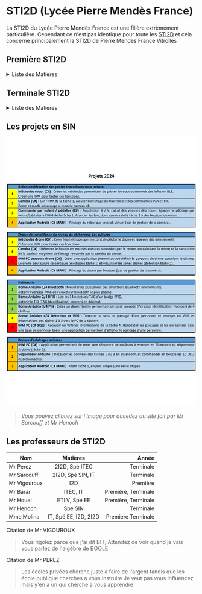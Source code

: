 STI2D (Lycée Pierre Mendès France)
=


La STI2D du Lycée Pierre Mendès France est une filière extrèmement particulière. Cependant ce n'est pas identique pour toute les [STI2D](https://tinyurl.com/yc7ftfbj) et cela concerne principalement la STI2D de Pierre Mendes France Vitrolles

## Première STI2D

<details>
<summary>Liste des Matières</summary>
<br>

### Spécialités

#### I2D

La matière **I2D** en première est un mélange de d'électricité et de mécanique. I2D signifie "Ingénieurie et Dévellopement Durable". Durant les cours on y apprend les bases d'éclectricité, les languages binaires et hexadécimal et le cablâge et les bases de l'électronique. Mais aussi les schémas cinématiques, les trajectoires et les mouvements et les forces et les vecteurs.

#### IT

La matière **IT** en première consiste à appliquer des techniques de conception, programmation, et réalisation. IT signifie "Innovation technologique". Durant les cours on y fait des projets que l'on doit présenter à la fin de l'année qui nous permet de manipuler des logiciel comme SolidWorks ou du programmer en C++ sur des cartes Arduino.

#### Maths Physique-Chimie

Les deux spécialités **Maths Physique-Chimie** sont basées sur les enseignements techniques en approfondissant la mécanique et des sujets mathématiques orientés technique.

### Matières Générales

#### Français

En première STI2D, il y a moins d'heures de **français** qu'en première générale, l'épreuve anticipée du BAC de français se déroule de manière différente avec une épreuve écrite comportant un sujet de contraction et un essai à rediger ou un commentaire de texte avec problématique donnée.

#### ETLV

La matière **ETLV** à lieu une fois par semaine et est géniale. Nous y regardons des vidéos du genre "*Listening, Listening, Listening*". Ou encore "*Learn with your ears, not with your eyes*", mais aussi "*Greenhouse gases*".

#### Autres Matères

Les autres matières ne sont pas bien différentes, cependant il y a moins d'heures que les généraux à causes des spécialitées (I2D, IT, Maths et Physique-Chimie).

</details>

## Terminale STI2D

<details>
<summary>Liste des Matières</summary>


### Spécialités

#### 2I2D

La matière **2I2D** en terminale est un mélange de de réseau et de mécanique. 2I2D signifie "Innovation, Ingénieurie et Dévellopement Durable". Durant les cours on y apprend le réseau, les liaisons séries et le cablâge et les bases de l'électronique. Mais aussi la descente de charges, les calculs d'accélération, de vitesse et les lois de la mécanique statique.

#### Option de Spécialités

En première, on doit choisir entre plusieurs options qui consituront 6 heures de notre emplois du temps de terminale, c'est aussi là que nous prépareront notre projet de grand oral du BAC :
- SIN
- ITEC
- EE
- AC

##### SIN

L'option **SIN** est la meilleure de toute, on y fait de l'électronique et de l'informatique. SIN signifie Système d'Information et Numérique

##### ITEC

L'option **ITEC** est la deuxième meilleure de toute, on y fait de la modélisation 3D, des calculs de forces et de vecteurs. ITEC signifie Innovation Technologique et Eco Comception

##### EE

L'option **EE** est la ***PIRE*** de toute, on y fait **RIEN** sauf des entrainements pour le grand oral du bac. EE signifie Énergie et Environnement.

##### AC

L'option **AC** n'est pas disponible au lycée Pierre Mendès France. AC signifie Architecture et Construction.

#### Maths Physique-Chimie

Les deux spécialités **Maths Physique-Chimie** sont basées sur les enseignements techniques en approfondissant la mécanique et des sujets mathématiques orientés technique.

### Matières Générales

#### Philo

En terminale STI2D, il y a moins 2 fois mouins d'heures de **philo** qu'en terminale générale, l'épreuve du BAC de philo se déroule de manière différente avec une épreuve écrite comportant un sujet de contraction et un essai à rediger ou un commentaire de texte avec problématique donnée.

#### Autres Matères


Les autres matières ne sont pas bien différentes, cependant il y a moins d'heures que les généraux à causes des spécialitées (I2D, IT, Maths et Physique-Chimie).

</details>

## Les projets en SIN

<a href="https://sites.google.com/site/sinlpmf/projets-et-grand-oral?authuser=0
" target="_blank"><img src="ProjetsChoix-1.png"
width="512"  /></a>

> _Vous pouvez cliquez sur l'image pour accedez au site fait par Mr Sarcouff et Mr Henoch_

## Les professeurs de STI2D

Nom | Matières | Année
---|:---:|---:
Mr Perez | 2I2D, Spé ITEC | Terminale
Mr Sarcouff | 2I2D, Spé SIN, IT | Terminale
Mr Vigouroux | I2D | Première
Mr Barar | ITEC, IT | Première, Terminale
Mr Houel | ETLV, Spé EE | Première, Terminale
Mr Henoch | Spé SIN | Terminale
Mme Molina | IT, Spé EE, I2D, 2I2D | Premiere Terminale 

Citation de Mr VIGOUROUX
> Vous rigolez parce que j'ai dit BIT,
> Attendez de voir quand je vais vous parlez de l'algèbre de BOOLE

Citation de Mr PEREZ
> Les écoles privées cherche juste a faire de l'argent
> tandis que les école publique cherches a vous instruire
> Je veut pas vous influencez mais y'en a un qui cherche a vous apprendre
